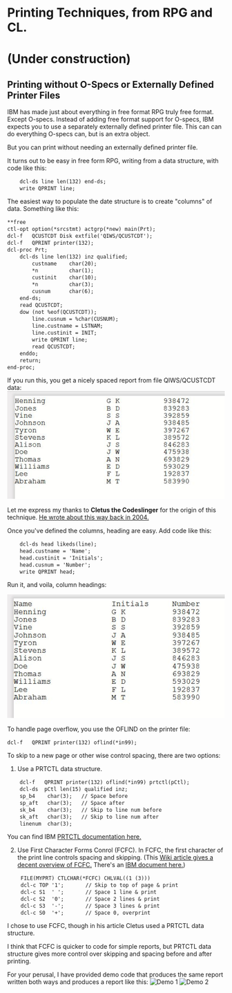 # Printing Techniques, from RPG and CL.
# (Under construction)
##  Printing without O-Specs or Externally Defined Printer Files
IBM has made just about everything in free format RPG truly free format. Except O-specs. Instead of adding free format support for O-specs, IBM expects you to use a separately externally defined printer file. This can can do everything O-specs can, but is an extra object. 

But you can print without needing an externally defined printer file.

It turns out to be easy in free form RPG, writing from a data structure, with code like this:
```
    dcl-ds line len(132) end-ds;
    write QPRINT line;
```
The easiest way to populate the date structure is to create "columns" of data. Something like this:
```
**free
ctl-opt option(*srcstmt) actgrp(*new) main(Prt);
dcl-f   QCUSTCDT Disk extfile('QIWS/QCUSTCDT');
dcl-f   QPRINT printer(132);
dcl-proc Prt;
    dcl-ds line len(132) inz qualified;
        custname    char(20);
        *n          char(1);
        custinit    char(10);
        *n          char(3);
        cusnum      char(6);
    end-ds;
    read QCUSTCDT;
    dow (not %eof(QCUSTCDT));
        line.cusnum = %char(CUSNUM);
        line.custname = LSTNAM;
        line.custinit = INIT;
        write QPRINT line;
        read QCUSTCDT;
    enddo;
    return;
end-proc;
```
If you run this, you get a nicely spaced report from file QIWS/QCUSTCDT data:
![Sample report](images/Overview_1.jpg)

Let me express my thanks to **Cletus the Codeslinger** for the origin of this technique. [He wrote about this way back in 2004.](https://www.itjungle.com/2004/04/14/fhg041404-story02/)

Once you've defined the columns, heading are easy. Add code like this:
```
    dcl-ds head likeds(line);
    head.custname = 'Name';
    head.custinit = 'Initials';
    head.cusnum = 'Number';
    write QPRINT head;
```
Run it, and voila, column headings:

![Sample with headings](images/Overview_2.jpg)

To handle page overflow, you use the OFLIND on the printer file:
```
dcl-f   QPRINT printer(132) oflind(*in99);
```
To skip to a new page or other wise control spacing, there are two options:
1. Use a PRTCTL data structure.
```
    dcl-f   QPRINT printer(132) oflind(*in99) prtctl(pCtl);
    dcl-ds  pCtl len(15) qualified inz;
    sp_b4    char(3);   // Space before
    sp_aft   char(3);   // Space after
    sk_b4    char(3);   // Skip to line num before
    sk_aft   char(3);   // Skip to line num after
    linenum  char(3);

```
You can find IBM [PRTCTL documentation here.](https://www.ibm.com/docs/en/i/7.4?topic=structcompat-extended-length-prtctl-data-structure)

2. Use First Character Forms Conrol (FCFC).
    In FCFC, the first character of the print line controls spacing and skipping. (This [Wiki article gives a decent overview of FCFC.](https://en.wikipedia.org/wiki/ASA_carriage_control_characters) There's an [IBM document here.](https://www.ibm.com/support/pages/list-fcfc-controls-and-their-meanings))
   ```
    FILE(MYPRT) CTLCHAR(*FCFC) CHLVAL((1 (3)))
    dcl-c TOP '1';       // Skip to top of page & print
    dcl-c S1  ' ';       // Space 1 line & print
    dcl-c S2  '0';       // Space 2 lines & print
    dcl-c S3  '-';       // Space 3 lines & print
    dcl-c S0  '+';       // Space 0, overprint
    ```
I chose to use FCFC, though in his article Cletus used a PRTCTL data structure.

I think that FCFC is quicker to code for simple reports, but PRTCTL data structure gives more control over skipping and spacing before and after printing.

For your perusal, I have provided demo code that produces the same report written both ways and produces a report like this:
![Demo 1](images/Overview_3.jpg)
![Demo 2](images/Overview_4.jpg)
